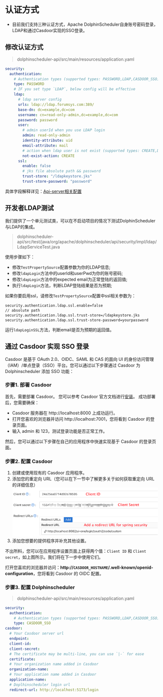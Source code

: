 # 认证方式

* 目前我们支持三种认证方式，Apache DolphinScheduler自身账号密码登录，LDAP和通过Casdoor实现的SSO登录。

## 修改认证方式

> dolphinscheduler-api/src/main/resources/application.yaml

```yaml
security:
  authentication:
    # Authentication types (supported types: PASSWORD,LDAP,CASDOOR_SSO)
    type: PASSWORD
    # IF you set type `LDAP`, below config will be effective
    ldap:
      # ldap server config
      urls: ldap://ldap.forumsys.com:389/
      base-dn: dc=example,dc=com
      username: cn=read-only-admin,dc=example,dc=com
      password: password
      user:
        # admin userId when you use LDAP login
        admin: read-only-admin
        identity-attribute: uid
        email-attribute: mail
        # action when ldap user is not exist (supported types: CREATE,DENY)
        not-exist-action: CREATE
      ssl:
        enable: false
        # jks file absolute path && password
        trust-store: "/ldapkeystore.jks"
        trust-store-password: "password"
```

具体字段解释详见：[Api-server相关配置](../../architecture/configuration.md)

## 开发者LDAP测试

我们提供了一个单元测试类，可以在不启动项目的情况下测试DolphinScheduler与LDAP的集成。

> dolphinscheduler-api/src/test/java/org/apache/dolphinscheduler/api/security/impl/ldap/LdapServiceTest.java

使用步骤如下：
- 修改`TestPropertySource`配置参数为你的LDAP信息;
- 修改`ldapLogin`方法中的userId和userPwd为你的账号密码;
- 修改`ldapLogin`方法中的expected email为正常登陆的返回值;
- 执行`ldapLogin`方法，判断LDAP登陆结果是否为预期;

如果你要启用ssl，请修改`TestPropertySource`配置中ssl相关参数为：

```
security.authentication.ldap.ssl.enable=false
// absolute path
security.authentication.ldap.ssl.trust-store=/ldapkeystore.jks 
security.authentication.ldap.ssl.trust-store-password=yourpassword
```

运行`ldapLoginSSL`方法，判断email是否为预期的返回值。

## 通过 Casdoor 实现 SSO 登录

Casdoor 是基于 OAuth 2.0、OIDC、SAML 和 CAS 的面向 UI 的身份访问管理（IAM）/单点登录（SSO）平台。您可以通过以下步骤通过 Casdoor 为 Dolphinscheduler 添加 SSO 功能：

### 步骤1. 部署 Casdoor

首先，需要部署 Casdoor。 您可以参考 Casdoor 官方文档进行[安装](https://casdoor.org/docs/basic/server-installation)。 成功部署后，您需要确保：

* Casdoor 服务器在 http://localhost:8000 上成功运行。
* 打开您喜欢的浏览器并访问 http://localhost:7001，您将看到 Casdoor 的登录页面。
* 输入 admin 和 123，测试登录功能是否正常工作。

然后，您可以通过以下步骤在自己的应用程序中快速实现基于 Casdoor 的登录页面。

### 步骤2. 配置 Casdoor

1. 创建或使用现有的 Casdoor 应用程序。
2. 添加您的重定向 URL（您可以在下一节中了解更多关于如何获取重定向 URL 的详细信息）
   ![Casdoor Application Setting](../../../../img/casdoor-sso-configuration.png)
3. 添加您想要的提供程序并补充其他设置。

不出所料，您可以在应用程序设置页面上获得两个值：`Client ID` 和 `Client secret`，如上图所示。我们将在下一步中使用它们。

打开您喜欢的浏览器并访问：**http://`CASDOOR_HOSTNAME`/.well-known/openid-configuration**，您将看到 Casdoor 的 OIDC 配置。

### 步骤3. 配置 Dolphinscheduler

> dolphinscheduler-api/src/main/resources/application.yaml

```yaml
security:
  authentication:
    # Authentication types (supported types: PASSWORD,LDAP,CASDOOR_SSO)
    type: CASDOOR_SSO
casdoor:
  # Your Casdoor server url
  endpoint:
  client-id:
  client-secret:
  # The certificate may be multi-line, you can use `|-` for ease
  certificate: 
  # Your organization name added in Casdoor
  organization-name:
  # Your application name added in Casdoor
  application-name:
  # Doplhinscheduler login url
  redirect-url: http://localhost:5173/login 
```

